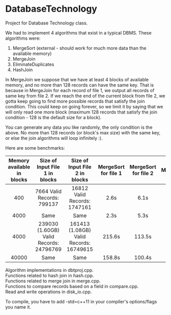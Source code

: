 # DatabaseTechnology
Project for Database Technology class.

We had to implement 4 algorithms that exist in a typical DBMS. These algorithms were:

1. MergeSort (external -  should work for much more data than the available memory)
2. MergeJoin
3. EliminateDuplicates
4. HashJoin

In MergeJoin we suppose that we have at least 4 blocks of available memory, and no more than 128 records can have the same key. That is because in MergeJoin for each record of file 1, we output all records of same key from file 2. If we reach the end of the current block from file 2, we gotta keep going to find more possible records that satisfy the join condition. This could keep on going forever, so we limit it by saying that we will only read one more block (maximum 128 records that satisfy the join condition - 128 is the default size for a block).

You can generate any data you like randomly, the only condition is the above. No more than 128 records (or block's max size) with the same key, or else the join algorithms will loop infinitely :).

Here are some benchmarks:

| Memory available in blocks |      Size of Input File 1 in blocks     |      Size of Input File 2 in blocks     | MergeSort for file 1 | MergeSort for file 2 | MergeJoin | Eliminate Duplicates for file 1 | HashJoin |
|:--------------------------:|:---------------------------------------:|:---------------------------------------:|:--------------------:|:--------------------:|:---------:|:------------------------------:|:--------:|
|             400            |        7664 Valid Records: 799137       |       16812 Valid Records: 1747161      | 2.6s                 | 6.1s                 | 9.3s      | 2.4s                           | 60.5s    |
|            4000            |                   Same                  |                   Same                  | 2.3s                 | 5.3s                 | 8s        | 2.5s                           | 6.6s     |
|            4000            | 239030 (1.60GB) Valid Records: 24796769 | 161413 (1.08GB) Valid Records: 16749615 | 215.6s               | 113.5s               | 337.6s    | 237.4s                         | 1946s    |
|            40000           |                   Same                  |                   Same                  | 158.8s               | 100.4s               | 288.5s    | 180.8s                         | 237.7s   |

Algorithm implementations in dbtproj.cpp. <br />
Functions related to hash join in hash.cpp. <br />
Functions related to merge join in merge.cpp. <br />
Functions to compare records based on a field in compare.cpp. <br />
Read and write operations in disk_io.cpp. <br />

To compile, you have to add -std=c++11 in your compiler's options/flags you name it. 
